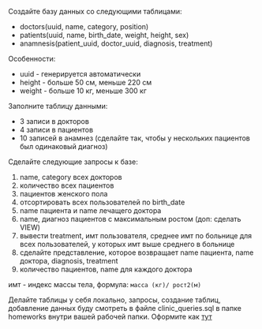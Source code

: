 Создайте базу данных со следующими таблицами:
- doctors(uuid, name, category, position)
- patients(uuid, name, birth_date, weight, height, sex)
- anamnesis(patient_uuid, doctor_uuid, diagnosis, treatment)

Особенности:
 - uuid - генерируется автоматически
 - height - больше 50 см, меньше 220 см
 - weight - больше 10 кг, меньше 300 кг

Заполните таблицу данными:
- 3 записи в докторов
- 4 записи в пациентов
- 10 записей в анамнез (сделайте так, чтобы у нескольких пациентов был одинаковый диагноз)

Сделайте следующие запросы к базе:
1. name, category всех докторов
2. количество всех пациентов
3. пациентов женского пола
4. отсортировать всех пользователей по birth_date
5. name пациента и name лечащего доктора
6. name, диагноз пациентов с максимальным ростом (доп: сделать VIEW)
7. вывести treatment, имт пользователя, среднее имт по больнице для всех пользователей, у которых имт выше среднего в больнице
8. сделайте представление, которое возвращает name пациента, name доктора, diagnosis, treatment
9. количество пациентов, name для каждого доктора

имт - индекс массы тела, формула: `масса (кг)/ рост2(м)`

Делайте таблицы у себя локально, запросы, создание таблиц, добавление данных буду смотреть в файле clinic_queries.sql в папке homeworks внутри вашей рабочей папки. Оформите как [тут](../classwork/postgres_example.sql)